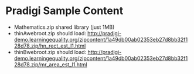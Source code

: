 
Pradigi Sample Content
=======================

  - Mathematics.zip shared library (just 1MB)
  - thinAwebroot.zip should load:
    http://pradigi-demo.learningequality.org/zipcontent/1a49db00ab02353eb27d8bb32f128d78.zip/hn_rect_est_l1.html
  - thinBwebroot.zip should load:
    http://pradigi-demo.learningequality.org/zipcontent/1a49db00ab02353eb27d8bb32f128d78.zip/mr_area_est_l1.html